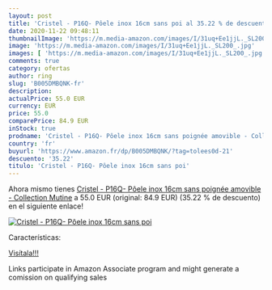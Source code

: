 ```yaml
---
layout: post
title: 'Cristel - P16Q- Pôele inox 16cm sans poi al 35.22 % de descuento'
date: 2020-11-22 09:48:11
thumbnailImage: 'https://m.media-amazon.com/images/I/31uq+Ee1jjL._SL200_.jpg'
image: 'https://m.media-amazon.com/images/I/31uq+Ee1jjL._SL200_.jpg'
images: [ 'https://m.media-amazon.com/images/I/31uq+Ee1jjL._SL200_.jpg' ]
comments: true
category: ofertas
author: ring
slug: 'B005DMBQNK-fr'
description:
actualPrice: 55.0 EUR
currency: EUR
price: 55.0
comparePrice: 84.9 EUR
inStock: true
prodname: 'Cristel - P16Q- Pôele inox 16cm sans poignée amovible - Collection Mutine'
country: 'fr'
buyurl: 'https://www.amazon.fr/dp/B005DMBQNK/?tag=tolees0d-21'
descuento: '35.22'
titulo: 'Cristel - P16Q- Pôele inox 16cm sans poi'
---
```


Ahora mismo tienes [Cristel - P16Q- Pôele inox 16cm sans poignée amovible - Collection Mutine](https://www.amazon.fr/dp/B005DMBQNK/?tag=tolees0d-21) a 55.0 EUR (original: 84.9 EUR) (35.22 %  de descuento) en el siguiente enlace!

[![Cristel - P16Q- Pôele inox 16cm sans poi](https://m.media-amazon.com/images/I/31uq+Ee1jjL._SL200_.jpg)](https://www.amazon.fr/dp/B005DMBQNK/?tag=tolees0d-21)

Características:


[Visítala!!!](https://www.amazon.fr/dp/B005DMBQNK/?tag=tolees0d-21)

Links participate in Amazon Associate program and might generate a comission on qualifying sales
